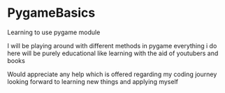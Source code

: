 # PygameBasics
 Learning to use pygame module

 I will be playing around with different methods in pygame
 everything i do here will be purely educational like learning 
 with the aid of youtubers and books

 Would appreciate any help which is offered regarding my coding journey
 looking forward to learning new things and applying myself